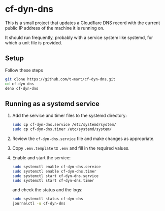 # cf-dyn-dns

This is a small project that updates a Cloudflare DNS record with the current
public IP address of the machine it is running on.

It should run frequently, probably with a service system like systemd, for which
a unit file is provided.

## Setup

Follow these steps

```bash
git clone https://github.com/t-mart/cf-dyn-dns.git
cd cf-dyn-dns
deno cf-dyn-dns
```

## Running as a systemd service

1. Add the service and timer files to the systemd directory:

   ```bash
   sudo cp cf-dyn-dns.service /etc/systemd/system/
   sudo cp cf-dyn-dns.timer /etc/systemd/system/
   ```

2. Review the `cf-dyn-dns.service` file and make changes as appropriate.

3. Copy `.env.template` to `.env` and fill in the required values.

4. Enable and start the service:

   ```bash
   sudo systemctl enable cf-dyn-dns.service
   sudo systemctl enable cf-dyn-dns.timer
   sudo systemctl start cf-dyn-dns.service
   sudo systemctl start cf-dyn-dns.timer
   ```

   and check the status and the logs:

   ```bash
   sudo systemctl status cf-dyn-dns
   journalctl -u cf-dyn-dns
   ```
